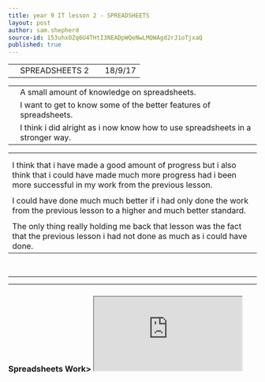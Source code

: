 ```yaml
---
title: year 9 IT lesson 2 - SPREADSHEETS
layout: post
author: sam.shepherd
source-id: 153uhxOZq6U4THtI3NEADpWQeNwLMQWAgd2rJ1oTjxaQ
published: true
---
```

<table>
  <tr>
    <td></td>
    <td>SPREADSHEETS 2</td>
    <td></td>
    <td>18/9/17</td>
  </tr>
</table>


<table>
  <tr>
    <td></td>
    <td>A small amount of knowledge on spreadsheets.</td>
  </tr>
  <tr>
    <td></td>
    <td>I want to get to know some of the better features of spreadsheets.</td>
  </tr>
  <tr>
    <td></td>
    <td>I think i did alright as i now know how to use spreadsheets in a stronger way.</td>
  </tr>
</table>


<table>
  <tr>
    <td></td>
  </tr>
  <tr>
    <td></td>
  </tr>
  <tr>
    <td>I think that i have made a good amount of progress but i also think that i could have made much more progress had i been more successful in my work from the previous lesson.</td>
  </tr>
  <tr>
    <td></td>
  </tr>
  <tr>
    <td>I could have done much much better if i had only done the work from the previous lesson to a higher and much better standard.</td>
  </tr>
  <tr>
    <td></td>
  </tr>
  <tr>
    <td>The only thing really holding me back that lesson was the fact that the previous lesson i had not done as much as i could have done.</td>
  </tr>
</table>

<br>
<hr>
<hr>

<h3>Spreadsheets Work>

<iframe src="https://docs.google.com/spreadsheets/d/e/2PACX-1vSZIA49k5ryBB85nU2yMDVfUqWywkCv9IzXZS4cSqb1dsM-nsYbOWJ00SSRu3AJnCBqnbivJFATxi0W/pubhtml?widget=true&amp;headers=false"></iframe>



